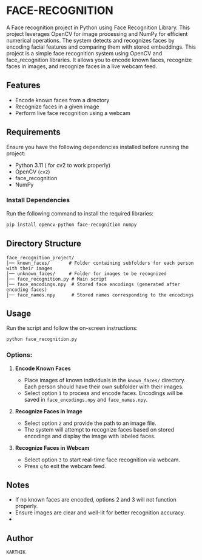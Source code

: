 # FACE-RECOGNITION
A Face recognition project in Python using Face Recognition Library. This project leverages  OpenCV for image processing and NumPy for efficient numerical operations. The system detects and  recognizes faces by encoding facial features and comparing them with stored embeddings. 
This project is a simple face recognition system using OpenCV and face_recognition libraries. It allows you to encode known faces, recognize faces in images, and recognize faces in a live webcam feed.

## Features
- Encode known faces from a directory
- Recognize faces in a given image
- Perform live face recognition using a webcam

## Requirements
Ensure you have the following dependencies installed before running the project:

- Python 3.11 ( for cv2  to work properly)
- OpenCV (`cv2`)
- face_recognition
- NumPy

### Install Dependencies
Run the following command to install the required libraries:
```sh
pip install opencv-python face-recognition numpy
```

## Directory Structure
```
face_recognition_project/
│── known_faces/       # Folder containing subfolders for each person with their images
│── unknown_faces/     # Folder for images to be recognized
│── face_recognition.py # Main script
│── face_encodings.npy  # Stored face encodings (generated after encoding faces)
│── face_names.npy      # Stored names corresponding to the encodings
```

## Usage
Run the script and follow the on-screen instructions:

```sh
python face_recognition.py
```

### Options:
1. **Encode Known Faces**
   - Place images of known individuals in the `known_faces/` directory. Each person should have their own subfolder with their images.
   - Select option `1` to process and encode faces. Encodings will be saved in `face_encodings.npy` and `face_names.npy`.

2. **Recognize Faces in Image**
   - Select option `2` and provide the path to an image file.
   - The system will attempt to recognize faces based on stored encodings and display the image with labeled faces.

3. **Recognize Faces in Webcam**
   - Select option `3` to start real-time face recognition via webcam.
   - Press `q` to exit the webcam feed.

## Notes
- If no known faces are encoded, options 2 and 3 will not function properly.
- Ensure images are clear and well-lit for better recognition accuracy.
- 
## Author
`KARTHIK`

